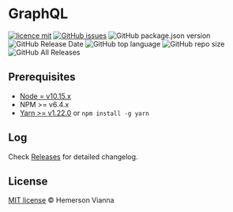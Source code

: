 # GraphQL

[![licence mit](https://img.shields.io/badge/license-MIT-blue.svg?style=flat-square)](http://hemersonvianna.mit-license.org/)
[![GitHub issues](https://img.shields.io/github/issues/org-minerva/graphql.svg)](https://github.com/org-minerva/graphql/issues)
![GitHub package.json version](https://img.shields.io/github/package-json/v/org-minerva/graphql.svg)
![GitHub Release Date](https://img.shields.io/github/release-date/org-minerva/graphql.svg)
![GitHub top language](https://img.shields.io/github/languages/top/org-minerva/graphql.svg)
![GitHub repo size](https://img.shields.io/github/repo-size/org-minerva/graphql.svg)
![GitHub All Releases](https://img.shields.io/github/downloads/org-minerva/graphql/total.svg)

## Prerequisites

- [Node = v10.15.x](https://nodejs.org/en/)
- NPM >= v6.4.x
- [Yarn >= v1.22.0](https://yarnpkg.com/en/docs/install#linux-tab) or `npm install -g yarn`

## Log

Check [Releases](https://github.com/org-minerva/graphql/releases) for detailed changelog.

## License

[MIT license](http://hemersonvianna.mit-license.org/) © Hemerson Vianna
